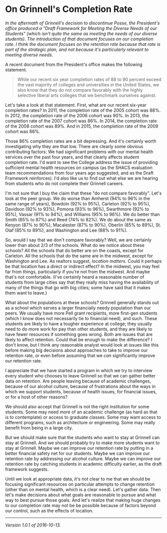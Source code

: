 On Grinnell's Completion Rate
=============================

*In the aftermath of Grinnell's decision to discontinue Posse, the
President's office produced a "Draft Framework for Meeting the Diverse
Needs of our Students" (which isn't quite the same as meeting the needs
of our diverse students).  The introduction of that document focuses on
our completion rate.  I think the document focuses on the retention rate
because that rate is part of the strategic plan, and not because it's
particularly relevant to meeting diverse needs.*

A recent document from the President's office makes the following statement.

> While our recent six year completion rates of 88 to 90 percent exceed the 
  vast majority of colleges and universities in the United States, we
  also know that they do not compare favorably with the highly selective
  liberal arts colleges that we benchmark ourselves against.

Let's take a look at that statement.  First, what are our recent
six-year completion rates?  In 2011, the completion rate of the 2005
cohort was 88%.  In 2012, the completion rate of the 2006 cohort was 90%.
In 2013, the completion rate of the 2007 cohort was 86%.  In 2014, the
completion rate of the 2008 cohort was 89%.  And in 2015, the completion
rate of the 2009 cohort was 86%.  

Those 86% completion rates are a bit depressing.  And it's certainly
worth investigating why they are that low.  There are clearly some obvious
contributing factors: We had significant problems with our mental health
services over the past four years, and that clearly affects student
completion rate.  I'd want to see the College address the issue of
providing sufficient mental health resources on campus (as the SHACS
evaluation team recommendations from four years ago suggested, and as
the Draft Framework reinforces).  I'd also like us to find out what else
we are hearing from students who do not complete their Grinnell careers.

I'm not sure that I buy the claim that these "do not compare favorably".  Let's
look at the peer group.  We do worse than 
Amherst (94% to 96% in the same range of years),
Bowdoin (92% to 95%),
Carleton (92% to 95%),
Davidson (92% to 93%),
Pomona (93% to 96%),
Swarthmore (92% to 95%),
Vassar (91% to 94%), and
Williams (95% to 96%).
We do better than Smith (85% to 87%) and Reed (74% to 82%).
We do about the same as 
Kenyon (87% to 90%),
Macalester (87% to 90%),
Oberlin (85% to 89%),
St. Olaf (85% to 89%), and
Washington and Lee (88% to 91%).

So, would I say that we don't compare favorably?  Well, we are certainly
lower than about 2/3 of the schools.  What do we notice about these
schools?  All the schools that do better are on the coasts, except
for Carleton.  All the schools that do the same are in the midwest,
except for Washington and Lee.  As realtors suggest, *location matters*.
Could it perhaps be that location has a direct or indirect effect?
In the midwest, you may feel far from things, particularly if you're not
from the midwest.  And maybe that's not comfortable.  (I've certainly
heard a reasonable number of students from large cities say that they
really miss having the availability of many of the things that go with
big cities; some have said that it makes them want to leave.)

What about the populations at these schools?  Grinnell generally
stands out as a school which serves a larger financially needy population
than our peers.  We usually have more Pell grant recipients, more
first-gen students (which I know does not necessarily tie to financial
need), and such.  These students are likely to have a tougher experience
at college; they usually need to do more work for pay than other students,
and they are likely to have fewer resources if something goes wrong.
Both are issues that are likely to affect retention.  Could that be
enough to make the difference?  I don't know, but I think any reasonable
analyst would look at issues like this before making big decisions about
approaches to take to improve our retention rate, or even before assuming
that we *can* significantly improve our retention rate.

I appreciate that we have started a program in which we try to interview
every student who chooses to leave Grinnell so that we can gather better
data on retention.  Are people leaving because of academic challenges,
because of our alcohol culture, because of frustrations about the ways
in which we support students, because of health issues, for financial
issues, or for a host of other reasons?  

We should also accept that Grinnell is not the right institution for
some students.  Some may need more of an academic challenge (as hard
as that is to contemplate) or access to graduate classes.  Some may
want access to different programs, such as architecture or engineering.
Some may really benefit from being in a large city.

But we should make sure that the students who want to stay at Grinnell
can stay at Grinnell.  And we should probably try to make more students
want to stay at Grinnell.  Maybe we can improve our retention rate by
putting in a better financial safety net for our students.  Maybe we can
improve our retention rate by addressing our alcohol culture.  Maybe we
can improve our retention rate by catching students in academic difficulty
earlier, as the draft framework suggests.

Until we look at appropriate data, it's not clear to me that we should be
focusing significant resources on particular attempts to change retention
(other than on mental health, which is a clear need).  Let's gather data.
Then let's make decisions about what goals are reasonable to pursue and
what way to best pursue those goals.  And let's realize that making huge
changes to our completion rate may not be be possible because of factors
beyond our control, such as the effects of location.

---

*Version 1.0.1 of 2016-10-13.*
